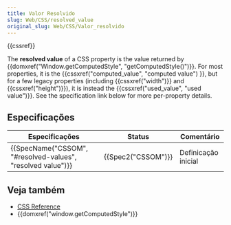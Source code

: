 ```yaml
---
title: Valor Resolvido
slug: Web/CSS/resolved_value
original_slug: Web/CSS/Valor_resolvido
---
```

{{cssref}}

The **resolved value** of a CSS property is the value returned by {{domxref("Window.getComputedStyle", "getComputedStyle()")}}. For most properties, it is the {{cssxref("computed_value", "computed value") }}, but for a few legacy properties (including {{cssxref("width")}} and {{cssxref("height")}}), it is instead the {{cssxref("used_value", "used value")}}. See the specification link below for more per-property details.

## Especificações

| Especificações                                                                   | Status                   | Comentário          |
| -------------------------------------------------------------------------------- | ------------------------ | ------------------- |
| {{SpecName("CSSOM", "#resolved-values", "resolved value")}} | {{Spec2("CSSOM")}} | Definicação inicial |

## Veja também

- [CSS Reference](/pt-BR/docs/Web/CSS/Reference)
- {{domxref("window.getComputedStyle")}}
